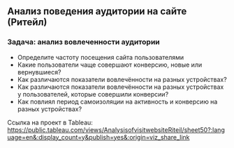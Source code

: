 ## Анализ поведения аудитории на сайте (Ритейл)

### Задача: анализ вовлеченности аудитории
- Определите частоту посещения сайта пользователями
- Какие пользователи чаще совершают конверсию, новые или вернувшиеся?
- Как различаются показатели вовлечённости на разных устройствах?
- Как различаются показатели вовлечённости на разных устройствах у пользователей, которые совершили конверсии?
- Как повлиял период самоизоляции на активность и конверсию на разных устройствах?

Ссылка на проект в Tableau: https://public.tableau.com/views/AnalysisofvisitwebsiteRiteil/sheet50?:language=en&:display_count=y&publish=yes&:origin=viz_share_link
